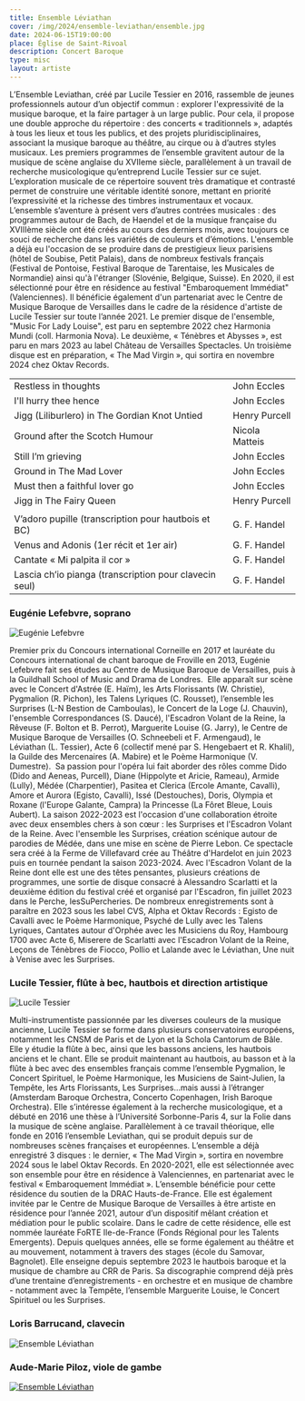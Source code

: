 ```yaml
---
title: Ensemble Léviathan
cover: /img/2024/ensemble-leviathan/ensemble.jpg
date: 2024-06-15T19:00:00
place: Église de Saint-Rivoal
description: Concert Baroque 
type: misc
layout: artiste
---
```


L’Ensemble Leviathan, créé par Lucile Tessier en 2016, rassemble de jeunes professionnels autour d’un objectif commun : explorer l'expressivité de la musique baroque, et la faire partager à un large public. Pour cela, il propose une double approche du répertoire : des concerts « traditionnels », adaptés à tous les lieux et tous les publics, et des projets pluridisciplinaires, associant la musique baroque au théâtre, au cirque ou à d’autres styles musicaux.
Les premiers programmes de l’ensemble gravitent autour de la musique de scène anglaise du XVIIeme siècle, parallèlement à un travail de recherche musicologique qu’entreprend Lucile Tessier sur ce sujet. L’exploration musicale de ce répertoire souvent très dramatique et contrasté permet de construire une véritable identité sonore, mettant en priorité l’expressivité et la richesse des timbres instrumentaux et vocaux.
L’ensemble s’aventure à présent vers d’autres contrées musicales : des programmes autour de Bach, de Haendel et de la musique française du XVIIIème siècle ont été créés au cours des derniers mois, avec toujours ce souci de recherche dans les variétés de couleurs et d’émotions.
L'ensemble a déjà eu l'occasion de se produire dans de prestigieux lieux parisiens (hôtel de Soubise, Petit Palais), dans de nombreux festivals français (Festival de Pontoise, Festival Baroque de Tarentaise, les Musicales de Normandie) ainsi qu'à l'étranger (Slovénie, Belgique, Suisse). 
En 2020, il est sélectionné pour être en résidence au festival "Embaroquement Immédiat" (Valenciennes). Il bénéficie également d'un partenariat avec le Centre de Musique Baroque de Versailles dans le cadre de la résidence d'artiste de Lucile Tessier sur toute l’année 2021.
Le premier disque de l'ensemble, "Music For Lady Louise", est paru en septembre 2022 chez Harmonia Mundi (coll. Harmonia Nova). Le deuxième, « Ténèbres et Abysses », est paru en mars 2023 au label Château de Versailles Spectacles. Un troisième disque est en préparation, « The Mad Virgin », qui sortira en novembre 2024 chez Oktav Records.

|                                                        |                |
|:-------------------------------------------------------|:---------------|
| Restless in thoughts                                   | John Eccles    |
| I'll hurry thee hence                                  | John Eccles    |
| Jigg (Liliburlero) in The Gordian Knot Untied          | Henry Purcell  |
| Ground after the Scotch Humour 					     | Nicola Matteis |
| Still I’m grieving                                     | John Eccles    |
| Ground in The Mad Lover 						         | John Eccles    |
| Must then a faithful lover go 			             | John Eccles    |
| Jigg in The Fairy Queen       	                     | Henry Purcell  |
|                                                        |                |
| V’adoro pupille (transcription pour hautbois et BC)    | G. F. Handel   |
| Venus and Adonis (1er récit et 1er air)                | G. F. Handel   |
| Cantate « Mi palpita il cor »                          | G. F. Handel   |
| Lascia ch’io pianga (transcription pour clavecin seul) | G. F. Handel   |

### Eugénie Lefebvre, soprano
![Eugénie Lefebvre](/img/2024/ensemble-leviathan/eugenie.jpg)

Premier prix du Concours international Corneille en 2017 et lauréate du Concours international de chant baroque de Froville en 2013, Eugénie Lefebvre fait ses études au Centre de Musique Baroque de Versailles, puis à la Guildhall School of Music and Drama de Londres.
​
Elle apparaît sur scène avec le Concert d'Astrée (E. Haïm), les Arts Florissants (W. Christie), Pygmalion (R. Pichon), les Talens Lyriques (C. Rousset), l’ensemble les Surprises (L-N Bestion de Camboulas), le Concert de la Loge (J. Chauvin), l'ensemble Correspondances (S. Daucé), l'Escadron Volant de la Reine, la Rêveuse (F. Bolton et B. Perrot), Marguerite Louise (G. Jarry), le Centre de Musique Baroque de Versailles (O. Schneebeli et F. Armengaud), le Léviathan (L. Tessier), Acte 6 (collectif mené par S. Hengebaert et R. Khalil), la Guilde des Mercenaires (A. Mabire) et le Poème Harmonique (V. Dumestre).
​
Sa passion pour l'opéra lui fait aborder des rôles comme Dido (Dido and Aeneas, Purcell), Diane (Hippolyte et Aricie, Rameau), Armide (Lully), Médée (Charpentier), Pasitea et Clerica (Ercole Amante, Cavalli), Amore et Aurora (Egisto, Cavalli), Issé (Destouches), Doris, Olympia et Roxane (l'Europe Galante, Campra) la Princesse (La Fôret Bleue, Louis Aubert).
​
La saison 2022-2023 est l'occasion d'une collaboration étroite avec deux ensembles chers à son cœur : les Surprises et l'Escadron Volant de la Reine. Avec l'ensemble les Surprises, création scénique autour de parodies de Médée, dans une mise en scène de Pierre Lebon. Ce spectacle sera créé à la Ferme de Villefavard crée au Théâtre d'Hardelot en juin 2023 puis en tournée pendant la saison 2023-2024. 
Avec l'Escadron Volant de la Reine dont elle est une des têtes pensantes, plusieurs créations de programmes, une sortie de disque consacré à Alessandro Scarlatti et la deuxième édition du festival créé et organisé par l'Escadron, fin juillet 2023 dans le Perche, lesSuPercheries.
De nombreux enregistrements sont à paraître en 2023 sous les label CVS, Alpha et Oktav Records : Egisto de Cavalli avec le Poème Harmonique, Psyché de Lully avec les Talens Lyriques, Cantates autour d'Orphée avec les Musiciens du Roy, Hambourg 1700 avec Acte 6, Miserere de Scarlatti avec l'Escadron Volant de la Reine, Leçons de Ténèbres de Fiocco, Pollio et Lalande avec le Léviathan, Une nuit à Venise avec les Surprises. 

### Lucile Tessier, flûte à bec, hautbois et direction artistique
![Lucile Tessier](/img/2024/ensemble-leviathan/lucile.jpg)

Multi-instrumentiste passionnée par les diverses couleurs de la musique ancienne, Lucile Tessier se forme dans plusieurs conservatoires européens, notamment les CNSM de Paris et de Lyon et la Schola Cantorum de Bâle. Elle y étudie la flûte à bec, ainsi que les bassons anciens, les hautbois anciens et le chant. 
Elle se produit maintenant au hautbois, au basson et à la flûte à bec avec des ensembles français comme l’ensemble Pygmalion, le Concert Spirituel, le Poème Harmonique, les Musiciens de Saint-Julien, la Tempête, les Arts Florissants, Les Surprises…mais aussi à l’étranger (Amsterdam Baroque Orchestra, Concerto Copenhagen, Irish Baroque Orchestra). Elle s’intéresse également à la recherche musicologique, et a débuté en 2016 une thèse à l’Université Sorbonne-Paris 4, sur la Folie dans la musique de scène anglaise. Parallèlement à ce travail théorique, elle fonde en 2016 l’ensemble Leviathan, qui se produit depuis sur de nombreuses scènes françaises et européennes. L’ensemble a déjà enregistré 3 disques : le dernier, « The Mad Virgin », sortira en novembre 2024 sous le label Oktav Records.
En 2020-2021, elle est sélectionnée avec son ensemble pour être en résidence à Valenciennes, en partenariat avec le festival « Embaroquement Immédiat ». L’ensemble bénéficie pour cette résidence du soutien de la DRAC Hauts-de-France. 
Elle est également invitée par le Centre de Musique Baroque de Versailles à être artiste en résidence pour l’année 2021, autour d’un dispositif mêlant création et médiation pour le public scolaire. Dans le cadre de cette résidence, elle est nommée lauréate FoRTE Ile-de-France (Fonds Régional pour les Talents Emergents). 
Depuis quelques années, elle se forme également au théâtre et au mouvement, notamment à travers des stages (école du Samovar, Bagnolet). 
Elle enseigne depuis septembre 2023 le hautbois baroque et la musique de chambre au CRR de Paris.
Sa discographie comprend déjà près d’une trentaine d’enregistrements - en orchestre et en musique de chambre - notamment avec la Tempête, l’ensemble Marguerite Louise, le Concert Spirituel ou les Surprises. 

### Loris Barrucand, clavecin
![Ensemble Léviathan](/img/2024/ensemble-leviathan/ensemble2.jpg)

### Aude-Marie Piloz, viole de gambe
[![Ensemble Léviathan](https://img.youtube.com/vi/hCY1PLVHlXw/0.jpg)](https://www.youtube.com/watch?v=hCY1PLVHlXw "Ensemble Léviathan")
